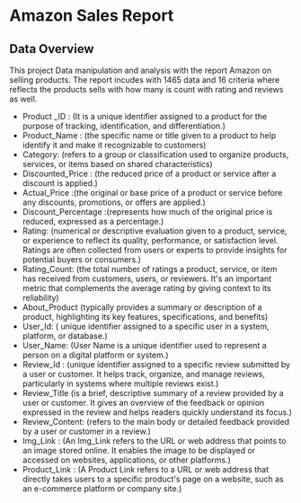 
#                  Amazon Sales Report 

## Data Overview
This project Data manipulation and analysis with the report Amazon on selling products. The report incudes with 1465 data and 16 criteria where reflects the  products sells with how many is count with rating and reviews as well. 

* Product _ID : (It is a unique identifier assigned to a product for the purpose of tracking, identification, and differentiation.)
* Product_Name : (the specific name or title given to a product to help identify it and make it recognizable to customers)
* Category: (refers to a group or classification used to organize products, services, or items based on shared characteristics)
* Discounted_Price : (the reduced price of a product or service after a discount is applied.)
* Actual_Price :(the original or base price of a product or service before any discounts, promotions, or offers are applied.)
* Discount_Percentage :(represents how much of the original price is reduced, expressed as a percentage.)
* Rating: (numerical or descriptive evaluation given to a product, service, or experience to reflect its quality, performance, or satisfaction level. Ratings are often collected from users or experts to provide insights for potential buyers or consumers.)
* Rating_Count: (the total number of ratings a product, service, or item has received from customers, users, or reviewers. It's an important metric that complements the average rating by giving context to its reliability)
* About_Product (typically provides a summary or description of a product, highlighting its key features, specifications, and benefits)
* User_Id: ( unique identifier assigned to a specific user in a system, platform, or database.)
* User_Name: (User Name is a unique identifier used to represent a person on a digital platform or system.)
* Review_Id : (unique identifier assigned to a specific review submitted by a user or customer. It helps track, organize, and manage reviews, particularly in systems where multiple reviews exist.)
* Review_Title (is a brief, descriptive summary of a review provided by a user or customer. It gives an overview of the feedback or opinion expressed in the review and helps readers quickly understand its focus.)
* Review_Content: (refers to the main body or detailed feedback provided by a user or customer in a review.)
* Img_Link : (An Img_Link refers to the URL or web address that points to an image stored online. It enables the image to be displayed or accessed on websites, applications, or other platforms.)
* Product_Link : (A Product Link refers to a URL or web address that directly takes users to a specific product's page on a website, such as an e-commerce platform or company site.)
